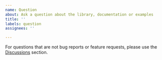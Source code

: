 ```yaml
---
name: Question
about: Ask a question about the library, documentation or examples
title: ''
labels: question
assignees: ''

---
```


For questions that are not bug reports or feature requests, please use the [Discussions](https://github.com/tttapa/Control-Surface/discussions) section.
